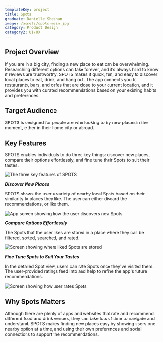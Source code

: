 ```yaml
---
templateKey: project
title: Spots
graduate: Danielle Sheahan
image: /assets/spots-main.jpg
category: Product Design
category2: UI/UX
---
```

## Project Overview

If you are in a big city, finding a new place to eat can be overwhelming. Researching different options can take forever, and it’s always hard to know if reviews are trustworthy. SPOTS makes it quick, fun, and easy to discover local places to eat, drink, and hang out. The app connects you to restaurants, bars, and cafes that are close to your current location, and it provides you with curated recommendations based on your existing habits and preferences.

## Target Audience

SPOTS is designed for people are who looking to try new places in the moment, either in their home city or abroad.

## Key Features

SPOTS enables individuals to do three key things: discover new places, compare their options effortlessly, and fine tune their Spots to suit their tastes.

![The three key features of SPOTS](/assets/spots-features.png)

_**Discover New Places**_

SPOTS shows the user a variety of nearby local Spots based on their similarity to places they like. The user can either discard the recommendations, or like them.

![App screen showing how the user discovers new Spots](/assets/spots-features-05.png)

**_Compare Options Effortlessly_**

The Spots that the user likes are stored in a place where they can be filtered, sorted, searched, and rated.

![Screen showing where liked Spots are stored](/assets/spots-features-06.png)

_**Fine Tune Spots to Suit Your Tastes**_

In the detailed Spot view, users can rate Spots once they've visited them. The user-provided ratings feed into and help to refine the app's future recommendations.

![Screen showing how user rates Spots](/assets/spots-features-07.png)

## Why Spots Matters

Although there are plenty of apps and websites that rate and recommend different food and drink venues, they can take lots of time to navigate and understand. SPOTS makes finding new places easy by showing users one nearby option at a time, and using their own preferences and social connections to support the recommendations.

